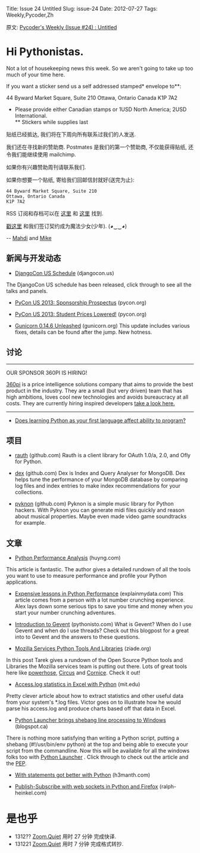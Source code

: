 Title: Issue 24 Untitled
Slug: issue-24
Date: 2012-07-27 
Tags: Weekly,Pycoder,Zh 


原文: [Pycoder's Weekly (Issue #24) : Untitled](http://us4.campaign-archive1.com/?u=9735795484d2e4c204da82a29&id=81659f265d)


# Hi Pythonistas. 
Not a lot of housekeeping news this week. So we aren't going to take up too much of your time here. 

If you want a sticker send us a self addressed stamped* envelope to**: 

44 Byward Market Square, Suite 210
Ottawa, Ontario Canada 
K1P 7A2

* Please provide either Canadian stamps or 1USD North America; 2USD International.  
** Stickers while supplies last


贴纸已经抵达, 我们将在下周向所有联系过我们的人发送.

我们还在寻找新的赞助商.
Postmates 是我们的第一个赞助商,
不仅能获得贴纸,
还令我们能继续使用 mailchimp.

如果你有兴趣赞助周刊请联系我们.

如果你想要一个贴纸, 寄给我们回邮信封就好(送完为止):

    44 Byward Market Square, Suite 210
    Ottawa, Ontario Canada
    K1P 7A2


RSS 订阅和存档可以在 [这里](http://feeds.feedburner.com/pycodersweekly) 和 [这里](http://pycoders.com/archive.html) 找到. 

[戳这里](https://twitter.com/#!/pycoders) 和我们签订契约成为魔法少女(少年).  (◕‿‿◕)

--
[Mahdi](https://twitter.com/#!/myusuf3) and [Mike](https://twitter.com/#!/mgrouchy)


## 新闻与开发动态

- [DjangoCon US Schedule](http://www.djangocon.us/schedule/) (djangocon.us)

The DjangoCon US schedule has been released, click through to see all the talks and panels.

- [PyCon US 2013: Sponsorship Prospectus](https://us.pycon.org/2013/sponsors/prospectus/) (pycon.org)

- [PyCon US 2013: Student Prices Lowered!](http://pycon.blogspot.ca/2012/07/pycon-us-2013-student-prices-lowered.html) (pycon.org)


- [Gunicorn 0.14.6 Unleashed](http://gunicorn.org/news.html) (gunicorn.org)
This update includes various fixes, details can be found after the jump. New hotness.


## 讨论

----

OUR SPONSOR 360PI IS HIRING!

[360pi](http://www.360pi.com/) is a price intelligence solutions company that aims to provide the best product in the industry. They are a small (but very driven) team that has high ambitions, loves cool new technologies and avoids bureaucracy at all costs. They are currently hiring inspired developers 
[take a look here.](http://gazarojobs.theresumator.com/apply)

----

- [Does learning Python as your first language affect ability to program?](http://www.reddit.com/r/Python/comments/wvxy0/cornell_now_joins_the_list_of_awesome/)

## 项目


- [rauth](https://github.com/litl/rauth/#readme) (github.com)
Rauth is a client library for OAuth 1.0/a, 2.0, and Ofly for Python.


- [dex](https://github.com/mongolab/dex) (github.com)
Dex is Index and Query Analyser for MongoDB. Dex helps tune the performance of your MongoDB database by comparing log files and index entries to make index recommendations for your collections.

- [pyknon](https://github.com/kroger/pyknon) (github.com)
Pyknon is a simple music library for Python hackers. With Pyknon you can generate midi files quickly and reason about musical properties. Maybe even made video game soundtracks for example.



## 文章

- [Python Performance Analysis](http://www.huyng.com/posts/python-performance-analysis/) (huyng.com)

This article is fantastic. The author gives a detailed rundown of all the tools you want to use to measure performance and profile your Python applications.

- [Expensive lessons in Python Performance](http://blog.explainmydata.com/2012/07/expensive-lessons-in-python-performance.html) (explainmydata.com)
This article comes from a person with a lot number crunching experience. Alex lays down some serious tips to save you time and money when you start your number crunching adventures.

- [Introduction to Gevent](http://blog.pythonisito.com/2012/07/introduction-to-gevent.html) (pythonisto.com)
What is Gevent? When do I use Gevent and when do I use threads? Check out this blogpost for a great into to Gevent and the answers to these questions.

- [Mozilla Services Python Tools And Libraries](http://blog.ziade.org/2012/07/24/mozilla-services-python-tools-and-libraries/) (ziade.org)

In this post Tarek gives a rundown of the Open Source Python tools and Libraries the Mozilla services team is putting out there. Lots of great tools here like 
[powerhose](https://github.com/mozilla-services/powerhose), 
[Circus](https://github.com/mozilla-services/circus) and 
[Cornice](https://github.com/mozilla-services/cornice). Check it out!


- [Access.log statistics in Excel with Python](http://mit.edu/~victorj/www/blog/2012/07/25/File-access-statistics-in-Excel-IronSpread/) (mit.edu)

Pretty clever article about how to extract statistics and other useful data from your system's *.log files. Victor goes on to illustrate how he would parse his access.log and produce charts based off that data in Excel.


- [Python Launcher brings shebang line processing to Windows](http://pymolurus.blogspot.ca/2012/07/python-launcher-brings-shebang-line.html) (blogspot.ca)

There is nothing more satisfying than writing a Python script, putting a shebang (#!/usr/bin/env python) at the top and being able to execute your script from the commandline. Now this will be available for all the windows folks too with 
[Python Launcher](https://bitbucket.org/vinay.sajip/pylauncher/)
. Click through to check out the article and the 
[PEP](http://www.python.org/dev/peps/pep-0397/).


- [With statements got better with Python](http://h3manth.com/content/statements-get-better-python-31) (h3manth.com)

- [Publish-Subscribe with web sockets in Python and Firefox](http://www.ralph-heinkel.com/blog/2012/07/22/publish-subscribe-with-web-sockets-in-python-and-firefox/) (ralph-heinkel.com)



# 是也乎

- 1312?? [Zoom.Quiet](http://zoomquiet.org/) 用时 27 分钟 完成快译.
- 131221 [Zoom.Quiet](http://zoomquiet.org/) 用时 7 分钟 完成格式转抄.


